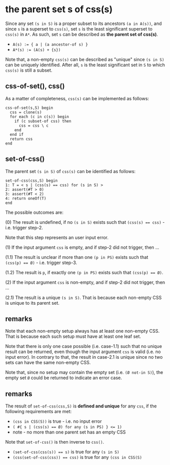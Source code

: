 
<!-- ======================================================================= -->
# the parent set s of css(s)

Since any set `(s in S)` is a proper subset to its ancestors `(a in A(s))`,
and since `s` is a superset to `css(s)`, set `s` is the least significant
superset to `css(s)` in `A*`. As such, set `s` can be described as
**the parent set of css(s)**.

* `A(s) := { a | (a ancestor-of s) }`
* `A*(s) := (A(s) + {s})`

Note that, a non-empty `css(s)` can be described as "unique" since `(s in S)`
can be uniquely identified. After all, `s` is the least significant set in
`S` to which `css(s)` is still a subset.

<!-- ======================================================================= -->
## css-of-set(), css()

As a matter of completeness, `css(s)` can be implemented as follows:

```
css-of-set(s,S) begin
  css = clone(s)
  for each (c in c(s)) begin
    if (c subset-of css) then
      css = css \ c
    end
  end if
  return css
end
```

<!-- ======================================================================= -->
## set-of-css()

The parent set `(s in S)` of `css(s)` can be identified as follows:

```
set-of-css(css,S) begin
1: T = < s | (css(s) == css) for (s in S) >
2: assert(#T > 0)
3: assert(#T < 2)
4: return oneOf(T)
end
```

The possible outcomes are:

(0) The result is undefined, if no `(s in S)`
exists such that `(css(s) == css)` - i.e. trigger step-2.

Note that this step represents an user input error.

(1) If the input argument `css` is empty,
and if step-2 did not trigger, then ...

(1.1) The result is unclear if more than one `(p in PS)`
exists such that `(css(p) == Ø)` - i.e. trigger step-3.

(1.2) The result is `p`, if exactly one `(p in PS)`
exists such that `(css(p) == Ø)`.

(2) If the input argument `css` is non-empty,
and if step-2 did not trigger, then ...

(2.1) The result is a unique `(s in S)`.
That is because each non-empty CSS is unique to its parent set.

<!-- ======================================================================= -->
## remarks

Note that each non-empty setup always has at least one non-empty CSS.
That is because each such setup must have at least one leaf set.

Note that there is only one case possible (i.e. case-1.1) such that no unique
result can be returned, even though the input argument `css` is valid (i.e.
no input error). In contrary to that, the result in case-2.1 is unique since
no two sets can have the same non-empty CSS.

Note that, since no setup may contain the empty set (i.e. `(Ø not-in S)`),
the empty set `Ø` could be returned to indicate an error case.

<!-- ======================================================================= -->
## remarks

The result of `set-of-css(css,S)` is **defined and unique**
for any `css`, if the following requirements are met:

* `(css in CSS(S))` is true - i.e. no input error
* `( #{ s | (css(s) == Ø) for any (s in PS) } <= 1)`
* note - no more than one parent set has an empty CSS

Note that `set-of-css()` is then inverse to `css()`.

* `(set-of-css(css(s)) == s)` is true for any `(s in S)`
* `(css(set-of-css(css)) == css)` is true for any `(css in CSS(S)`
